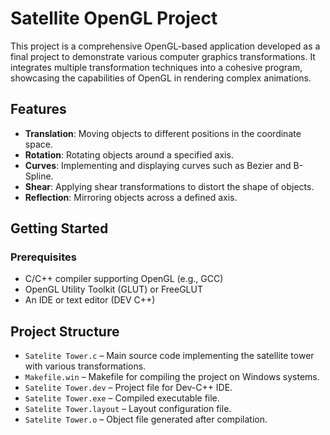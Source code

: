 # Satellite OpenGL Project

This project is a comprehensive OpenGL-based application developed as a final project to demonstrate various computer graphics transformations. It integrates multiple transformation techniques into a cohesive program, showcasing the capabilities of OpenGL in rendering complex animations.

## Features

* **Translation**: Moving objects to different positions in the coordinate space.
* **Rotation**: Rotating objects around a specified axis.
* **Curves**: Implementing and displaying curves such as Bezier and B-Spline.
* **Shear**: Applying shear transformations to distort the shape of objects.
* **Reflection**: Mirroring objects across a defined axis.

## Getting Started

### Prerequisites

* C/C++ compiler supporting OpenGL (e.g., GCC)
* OpenGL Utility Toolkit (GLUT) or FreeGLUT
* An IDE or text editor (DEV C++)

## Project Structure

* `Satelite Tower.c` – Main source code implementing the satellite tower with various transformations.
* `Makefile.win` – Makefile for compiling the project on Windows systems.
* `Satelite Tower.dev` – Project file for Dev-C++ IDE.
* `Satelite Tower.exe` – Compiled executable file.
* `Satelite Tower.layout` – Layout configuration file.
* `Satelite Tower.o` – Object file generated after compilation.
